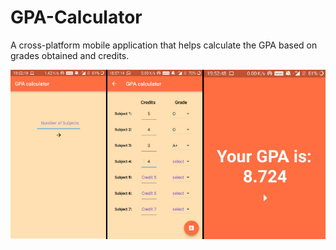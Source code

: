 # GPA-Calculator

A cross-platform mobile application that helps calculate the GPA based on grades obtained and credits. 

![GPA Calculator Screenshot](screenshot.png)
